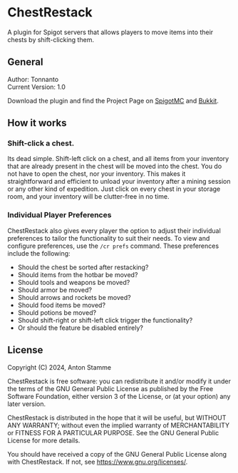 # ChestRestack
A plugin for Spigot servers that allows players to move items into their chests by shift-clicking them.

## General
Author: Tonnanto  
Current Version: 1.0

Download the plugin and find the Project Page on [SpigotMC](https://www.spigotmc.org/resources/chestrestack/) and [Bukkit](https://dev.bukkit.org/projects/chestrestack).

## How it works

### Shift-click a chest.
Its dead simple. 
Shift-left click on a chest, and all items from your inventory that are already present in the chest will be moved into the chest. 
You do not have to open the chest, nor your inventory.
This makes it straightforward and efficient to unload your inventory after a mining session or any other kind of expedition. 
Just click on every chest in your storage room, and your inventory will be clutter-free in no time.

### Individual Player Preferences
ChestRestack also gives every player the option to adjust their individual preferences to tailor the functionality to suit their needs.
To view and configure preferences, use the `/cr prefs` command.
These preferences include the following:
- Should the chest be sorted after restacking?
- Should items from the hotbar be moved?
- Should tools and weapons be moved?
- Should armor be moved?
- Should arrows and rockets be moved?
- Should food items be moved?
- Should potions be moved?
- Should shift-right or shift-left click trigger the functionality?
- Or should the feature be disabled entirely?

## License
Copyright (C) 2024, Anton Stamme

ChestRestack is free software: you can redistribute it and/or modify
it under the terms of the GNU General Public License as published by
the Free Software Foundation, either version 3 of the License, or
(at your option) any later version.

ChestRestack is distributed in the hope that it will be useful,
but WITHOUT ANY WARRANTY; without even the implied warranty of
MERCHANTABILITY or FITNESS FOR A PARTICULAR PURPOSE. See the
GNU General Public License for more details.

You should have received a copy of the GNU General Public License
along with ChestRestack. If not, see <https://www.gnu.org/licenses/>.
